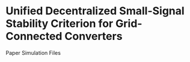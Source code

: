 # Unified Decentralized Small-Signal Stability Criterion for Grid-Connected Converters
 Paper Simulation Files
